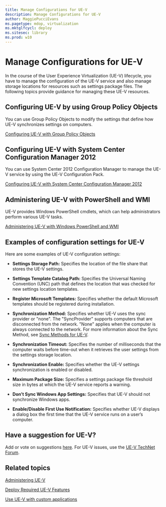 ```yaml
---
title: Manage Configurations for UE-V
description: Manage Configurations for UE-V
author: MaggiePucciEvans
ms.pagetype: mdop, virtualization
ms.mktglfcycl: deploy
ms.sitesec: library
ms.prod: w10
---
```



# Manage Configurations for UE-V


In the course of the User Experience Virtualization (UE-V) lifecycle, you have to manage the configuration of the UE-V service and also manage storage locations for resources such as settings package files. The following topics provide guidance for managing these UE-V resources.

## Configuring UE-V by using Group Policy Objects

You can use Group Policy Objects to modify the settings that define how UE-V synchronizes settings on computers.

[Configuring UE-V with Group Policy Objects](uev-configuring-uev-with-group-policy-objects.md)

## Configuring UE-V with System Center Configuration Manager 2012

You can use System Center 2012 Configuration Manager to manage the UE-V service by using the UE-V Configuration Pack.

[Configuring UE-V with System Center Configuration Manager 2012](uev-configuring-uev-with-system-center-configuration-manager-2012.md)

## Administering UE-V with PowerShell and WMI

UE-V provides Windows PowerShell cmdlets, which can help administrators perform various UE-V tasks.

[Administering UE-V with Windows PowerShell and WMI](uev-administering-uev-with-windows-powershell-and-wmi.md)

## Examples of configuration settings for UE-V

Here are some examples of UE-V configuration settings:

-   **Settings Storage Path:** Specifies the location of the file share that stores the UE-V settings.

-   **Settings Template Catalog Path:** Specifies the Universal Naming Convention (UNC) path that defines the location that was checked for new settings location templates.

-   **Register Microsoft Templates:** Specifies whether the default Microsoft templates should be registered during installation.

-   **Synchronization Method:** Specifies whether UE-V uses the sync provider or "none". The "SyncProvider" supports computers that are disconnected from the network. "None" applies when the computer is always connected to the network. For more information about the Sync Method, see [Sync Methods for UE-V](uev-sync-methods.md).

-   **Synchronization Timeout:** Specifies the number of milliseconds that the computer waits before time-out when it retrieves the user settings from the settings storage location.

-   **Synchronization Enable:** Specifies whether the UE-V settings synchronization is enabled or disabled.

-   **Maximum Package Size:** Specifies a settings package file threshold size in bytes at which the UE-V service reports a warning.

-   **Don’t Sync Windows App Settings:** Specifies that UE-V should not synchronize Windows apps.

-   **Enable/Disable First Use Notification:** Specifies whether UE-V displays a dialog box the first time that the UE-V service runs on a user’s computer.

## Have a suggestion for UE-V?

Add or vote on suggestions [here](http://uev.uservoice.com/forums/280428-microsoft-user-experience-virtualization). For UE-V issues, use the [UE-V TechNet Forum](https://social.technet.microsoft.com/Forums/en-us/home?forum=mdopuev&filter=alltypes&sort=lastpostdesc).

## Related topics

[Administering UE-V](uev-administering-uev.md)

[Deploy Required UE-V Features](uev-deploy-required-features.md)

[Use UE-V with custom applications](uev-deploy-uev-for-custom-applications.md)
